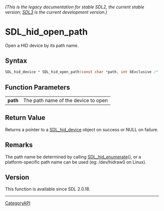 ###### (This is the legacy documentation for stable SDL2, the current stable version; [SDL3](https://wiki.libsdl.org/SDL3/) is the current development version.)
# SDL_hid_open_path

Open a HID device by its path name.

## Syntax

```c
SDL_hid_device * SDL_hid_open_path(const char *path, int bExclusive /* = false */);

```

## Function Parameters

|              |                                     |
| ------------ | ----------------------------------- |
| **path**     | The path name of the device to open |

## Return Value

Returns a pointer to a [SDL_hid_device](SDL_hid_device.md) object on success
or NULL on failure.

## Remarks

The path name be determined by calling
[SDL_hid_enumerate](SDL_hid_enumerate.md)(), or a platform-specific path name
can be used (eg: /dev/hidraw0 on Linux).

## Version

This function is available since SDL 2.0.18.

----
[CategoryAPI](CategoryAPI.md)
